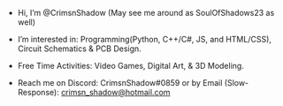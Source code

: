 - Hi, I’m @CrimsnShadow (May see me around as SoulOfShadows23 as well)
- I’m interested in: Programming(Python, C++/C#, JS, and HTML/CSS), Circuit Schematics & PCB Design.
- Free Time Activities: Video Games, Digital Art, & 3D Modeling.

- Reach me on Discord: CrimsnShadow#0859 or by Email (Slow-Response): crimsn_shadow@hotmail.com
